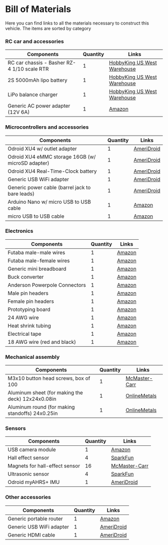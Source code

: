 # Bill of Materials

Here you can find links to all the materials necessary to construct this vehicle.
The items are sorted by category

### RC car and accessories

|                                        Components                           |            Quantity                 | Links |
|-------------------------------------------------------------------|-----------------------------|----| 
| RC car chassis - Basher RZ-4 1/10 scale RTR                       | 1 |[HobbyKing US West Warehouse](http://www.hobbyking.com/hobbyking/store/uh_viewItem.asp?idProduct=78041) | 
| 2S 5000mAh lipo battery                                           | 1 |[HobbyKing US West Warehouse](http://www.hobbyking.com/hobbyking/store/uh_viewitem.asp?idproduct=52279) | 
| LiPo balance charger                                              | 1 |[HobbyKing US West Warehouse](http://www.hobbyking.com/hobbyking/store/__5548__IMAX_B6_50W_5A_Charger_Discharger_1_6_Cells_GENUINE_.html) | 
| Generic AC power adapter (12V 6A)                                 | 1 |[Amazon](https://www.amazon.com/LCD-AC-Adapter-3-Prong-Power/dp/B003TUMDWG/154-7489469-2152315?ie=UTF8&keywords=12v%20ac%20adapter&qid=1440912062&ref_=sr_1_4&sr=8-4)                      | 


### Microcontrollers and accessories

|                                        Components                           |            Quantity                 | Links |
|-------------------------------------------------------------------|-----------------------------|----| 
| Odroid XU4 w/ outlet adapter                                      | 1 |[AmeriDroid](http://ameridroid.com/products/odroid-xu4)                  | 
| Odroid XU4 eMMC storage 16GB (w/ microSD adapter)                 | 1 |[AmeriDroid](http://ameridroid.com/products/16gb-emmc-50-module-xu3-linux)                  | 
| Odroid XU4 Real-Time-Clock battery                                | 1 |[AmeriDroid](http://ameridroid.com/products/rtc-battery)                  | 
| Generic USB WiFi adapter                                          | 1 |[AmeriDroid](http://ameridroid.com/products/wifi-module-3)                  | 
| Generic power cable (barrel jack to bare leads)                   | 1 |[AmeriDroid](http://ameridroid.com/products/dc-plug-and-cable-assembly-5-5mm)                  | 
| Arduino Nano w/ micro USB to USB cable                            | 1 |[Amazon](http://www.amazon.com/ATmega328P-Microcontroller-Board-Cable-Arduino/dp/B00NLAMS9C/ref=sr_1_22?ie=UTF8&qid=1442638774&sr=8-22&keywords=arduino)                      | 
| micro USB to USB cable                                            | 1 |[Amazon](https://www.amazon.com/StarTech-com-Inch-Micro-USB-Cable/dp/B003YKX6WM?ie=UTF8&keywords=usb%20to%20micro%20usb%20cable%206%20in&qid=1452628187&ref_=sr_1_1&sr=8-1)                      | 

### Electronics

|                                        Components                           |            Quantity                 | Links |
|-------------------------------------------------------------------|-----------------------------|----| 
| Futaba male-male wires                                            | 1 |[Amazon](https://www.amazon.com/VIMVIP-10pcs-300mm-Extension-Futaba/dp/B00N8OX7VO?ie=UTF8&keywords=Male%20to%20Male%20Servo%20Extension%20Cable%20Lead%20Futaba%20JR.&qid=1453195018&ref_=sr_1_1&sr=8-1)                      | 
| Futaba male-female wires                                          | 1 |[Amazon](https://www.amazon.com/Yueton-10pcs-Female-Extension-Futaba/dp/B013SSP4PG?ie=UTF8&keywords=Male%20to%20feMale%20Servo%20Extension%20Cable%20Lead%20Futaba%20JR.&qid=1453193818&ref_=sr_1_1&sr=8-1)                      | 
| Generic mini breadboard                                           | 1 |[Amazon](https://www.amazon.com/Phantom-YoYo-Points-Breadboard-Arduino/dp/B016Q6T7Q4?ie=UTF8&keywords=small%20breadboard&qid=1452566286&ref_=sr_1_1&s=industrial&sr=1-1)                      | 
| Buck converter                                                    | 1 |[Amazon](https://www.amazon.com/RioRand-LM2596-Converter-1-23V-30V-Pcs-LM2596/dp/B008BHB4L8?ie=UTF8&dpID=41oDKWEa9RL&dpSrc=sims&preST=_AC_UL160_SR160%2C160_&refRID=01A7EJHEN8SAB2NJQ89D&ref_=pd_sim_422_2)                      | 
| Anderson Powerpole Connectors                                     | 1 |[Amazon](http://www.amazon.com/Anderson-Powerpole-Connectors-50-Pair/dp/B0070RUJ0M/ref=pd_sim_21_6?ie=UTF8&dpID=517wIhpeMoL&dpSrc=sims&preST=_AC_UL160_SR160%2C160_&refRID=1RAAPAWHKCJ9ZFP7ZXDF)                      | 
| Male pin headers                                                  | 1 |[Amazon](https://www.amazon.com/Single-40Pin-2-54mm-Header-Connector/dp/B00R1LEIL8?ie=UTF8&keywords=male%20header%20pins&qid=1452565257&ref_=sr_1_3&sr=8-3)                      | 
| Female pin headers                                                | 1 |[Amazon](https://www.amazon.com/Straight-Female-Header-Spacing-Connector/dp/B00TGOJE1W?ie=UTF8&dpID=51giDgngCCL&dpSrc=sims&preST=_AC_UL160_SR160%2C160_&refRID=1KSKJTP2V9XPRNW59K9B&ref_=pd_sim_147_6)                      | 
| Prototyping board                                                 | 1 |[Amazon](https://www.amazon.com/DIY-Prototype-Paper-Universal-Board/dp/B014EPO1FG?ie=UTF8&keywords=prototype%20pcb&qid=1452565934&ref_=sr_1_1&sr=8-1)                      | 
| 24 AWG wire                                                       | 1 |[Amazon](https://www.amazon.com/Remington-Industries-24UL1007STRKIT-Stranded-Diameter/dp/B00N51OJNK?ie=UTF8&keywords=stranded%20wire&qid=1452565725&ref_=sr_1_3&sr=8-3)                      | 
| Heat shrink tubing                                                | 1 |[Amazon](http://www.amazon.com/gp/product/B00Q7V49RQ?psc=1&redirect=true&ref_=oh_aui_detailpage_o03_s00)                      | 
| Electrical tape                                                   | 1 |[Amazon](http://www.amazon.com/gp/product/B00004WCCP?psc=1&redirect=true&ref_=oh_aui_detailpage_o08_s00)                      | 
| 18 AWG wire (red and black)                                       | 1 |[Amazon](https://www.amazon.com/3M-Electrical-75-Inch-66-Foot-0085-Inch/dp/B00004WCCP?ie=UTF8&psc=1&redirect=true&ref_=oh_aui_detailpage_o08_s00)                   |                             | 

### Mechanical assembly

|                                        Components                           |            Quantity                 | Links |
|-------------------------------------------------------------------|-----------------------------|----| 
| M3x10 button head screws, box of 100                              | 1 |[McMaster-Carr](http://www.mcmaster.com/#94500a223/=z029h0)               | 
| Aluminum sheet (for making the deck) 12x24x0.08in                 | 1 |[OnlineMetals](http://www.onlinemetals.com/merchant.cfm?pid=1243&step=4&showunits=inches&id=76&top_cat=60)                | 
| Aluminum round (for making standoffs) 24x0.25in                   | 1 |[OnlineMetals](https://www.onlinemetals.com/merchant.cfm?pid=1080&step=4&showunits=inches&id=195&top_cat=60)                | 

### Sensors

|                                        Components                           |            Quantity                 | Links |
|-------------------------------------------------------------------|-----------------------------|----| 
| USB camera module                                                 | 1 |[Amazon](https://www.amazon.com/ELP-Driver-Camera-Module-ELP-USBFHD01M-L21/dp/B00KA7WSSU?ie=UTF8&*Version*=1&*entries*=0)                      | 
| Hall effect sensor                                                | 4 |[SparkFun](https://www.sparkfun.com/products/9312)                    | 
| Magnets for hall-effect sensor                                    | 16 |[McMaster-Carr](http://www.mcmaster.com/#5862k11/=ym68r3)               | 
| Ultrasonic sensor                                                 | 4 |[SparkFun](https://www.sparkfun.com/products/639)                    | 
| Odroid myAHRS+ IMU                                                | 1 |[AmeriDroid](http://ameridroid.com/products/myahrs-attitude-heading-reference-system)                  | 

### Other accessories
|                                        Components                           |            Quantity                 | Links |
|-------------------------------------------------------------------|-----------------------------|----| 
| Generic portable router                                           | 1 |[Amazon](https://www.amazon.com/ZyXEL-Wireless-Pocket-Ethernet-MWR102/dp/B005WKIKA0?ie=UTF8&keywords=portable%20router%20zyxel&qid=1440797433&ref_=sr_1_1&sr=8-1)                      | 
| Generic USB WiFi adapter                                          | 1 |[AmeriDroid](http://ameridroid.com/products/wifi-module-3)                  | 
| Generic HDMI cable                                                | 1 |[AmeriDroid](http://ameridroid.com/products/hdmi-cable-ultra-thin-24k-gold-plated-45ft)                  | 
